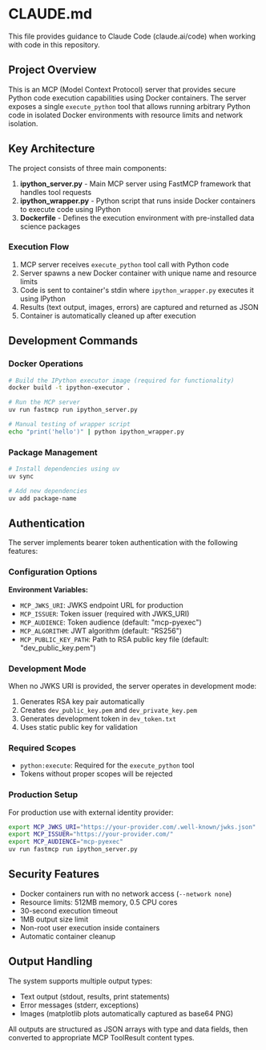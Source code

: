# CLAUDE.md

This file provides guidance to Claude Code (claude.ai/code) when working with code in this repository.

## Project Overview

This is an MCP (Model Context Protocol) server that provides secure Python code execution capabilities using Docker containers. The server exposes a single `execute_python` tool that allows running arbitrary Python code in isolated Docker environments with resource limits and network isolation.

## Key Architecture

The project consists of three main components:

1. **ipython_server.py** - Main MCP server using FastMCP framework that handles tool requests
2. **ipython_wrapper.py** - Python script that runs inside Docker containers to execute code using IPython
3. **Dockerfile** - Defines the execution environment with pre-installed data science packages

### Execution Flow

1. MCP server receives `execute_python` tool call with Python code
2. Server spawns a new Docker container with unique name and resource limits
3. Code is sent to container's stdin where `ipython_wrapper.py` executes it using IPython
4. Results (text output, images, errors) are captured and returned as JSON
5. Container is automatically cleaned up after execution

## Development Commands

### Docker Operations
```bash
# Build the IPython executor image (required for functionality)
docker build -t ipython-executor .

# Run the MCP server
uv run fastmcp run ipython_server.py

# Manual testing of wrapper script
echo "print('hello')" | python ipython_wrapper.py
```

### Package Management
```bash
# Install dependencies using uv
uv sync

# Add new dependencies
uv add package-name
```

## Authentication

The server implements bearer token authentication with the following features:

### Configuration Options

**Environment Variables:**
- `MCP_JWKS_URI`: JWKS endpoint URL for production
- `MCP_ISSUER`: Token issuer (required with JWKS_URI)
- `MCP_AUDIENCE`: Token audience (default: "mcp-pyexec")
- `MCP_ALGORITHM`: JWT algorithm (default: "RS256")
- `MCP_PUBLIC_KEY_PATH`: Path to RSA public key file (default: "dev_public_key.pem")

### Development Mode

When no JWKS URI is provided, the server operates in development mode:
1. Generates RSA key pair automatically
2. Creates `dev_public_key.pem` and `dev_private_key.pem`
3. Generates development token in `dev_token.txt`
4. Uses static public key for validation

### Required Scopes

- `python:execute`: Required for the `execute_python` tool
- Tokens without proper scopes will be rejected

### Production Setup

For production use with external identity provider:
```bash
export MCP_JWKS_URI="https://your-provider.com/.well-known/jwks.json"
export MCP_ISSUER="https://your-provider.com/"
export MCP_AUDIENCE="mcp-pyexec"
uv run fastmcp run ipython_server.py
```


## Security Features

- Docker containers run with no network access (`--network none`)
- Resource limits: 512MB memory, 0.5 CPU cores
- 30-second execution timeout
- 1MB output size limit
- Non-root user execution inside containers
- Automatic container cleanup

## Output Handling

The system supports multiple output types:
- Text output (stdout, results, print statements)
- Error messages (stderr, exceptions)
- Images (matplotlib plots automatically captured as base64 PNG)

All outputs are structured as JSON arrays with type and data fields, then converted to appropriate MCP ToolResult content types.